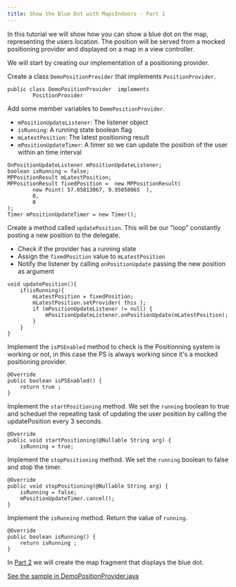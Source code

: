 ```yaml
---
title: Show the Blue Dot with MapsIndoors - Part 1
---
```


In this tutorial we will show how you can show a blue dot on the map, representing the users location. The position will be served from a mocked positioning provider and displayed on a map in a view controller.

We will start by creating our implementation of a positioning provider.

Create a class `DemoPositionProvider` that implements `PositionProvider`.
```
public class DemoPositionProvider  implements
        PositionProvider
```
Add some member variables to `DemoPositionProvider`.

* `mPositionUpdateListener`: The listener object
* `isRunning`: A running state boolean flag
* `mLatestPosition`: The latest positioning result
* `mPositionUpdateTimer`: A timer so we can update the position of the user within an time interval
```
OnPositionUpdateListener mPositionUpdateListener;
boolean isRunning = false;
MPPositionResult mLatestPosition;
MPPositionResult fixedPosition =  new MPPositionResult(
        new Point( 57.05813067, 9.95058065  ),
        0,
        0
);
Timer mPositionUpdateTimer = new Timer();
```
Create a method called `updatePosition`. This will be our "loop" constantly posting a new position to the delegate.

* Check if the provider has a running state
* Assign the `fixedPosition` value to `mLatestPosition`
* Notify the listener by calling `onPositionUpdate` passing the new position as argument
```
void updatePosition(){
    if(isRunning){
        mLatestPosition = fixedPosition;
        mLatestPosition.setProvider( this );
        if (mPositionUpdateListener != null) {
            mPositionUpdateListener.onPositionUpdate(mLatestPosition);
        }
    }
}
```
Implement the `isPSEnabled` method to check is the Positionning system is working or not, in this case the PS is always working since it's a mocked positioning provider.
```
@Override
public boolean isPSEnabled() {
    return true ;
}
```
Implement the `startPositioning` method. We set the `running` boolean to true and scheduel the repeating task of updating the user position by calling the updatePosition every 3 seconds.
```
@Override
public void startPositioning(@Nullable String arg) {
    isRunning = true;
```
Implement the `stopPositioning` method. We set the `running` boolean to false and stop the timer.
```
@Override
public void stopPositioning(@Nullable String arg) {
    isRunning = false;
    mPositionUpdateTimer.cancel();
}
```
Implement the `isRunning` method. Return the value of `running`.
```
@Override
public boolean isRunning() {
    return isRunning ;
}
```
In [Part 2](../showuserlocationshowuserlocationfragment) we will create the map fragment that displays the blue dot.

[See the sample in DemoPositionProvider.java](https://github.com/MapsIndoors/MapsIndoorsAndroid-Demo-Samples/blob/master/app/src/main/java/com/mapsindoors/showuserLocation/DemoPositionProvider.java)
